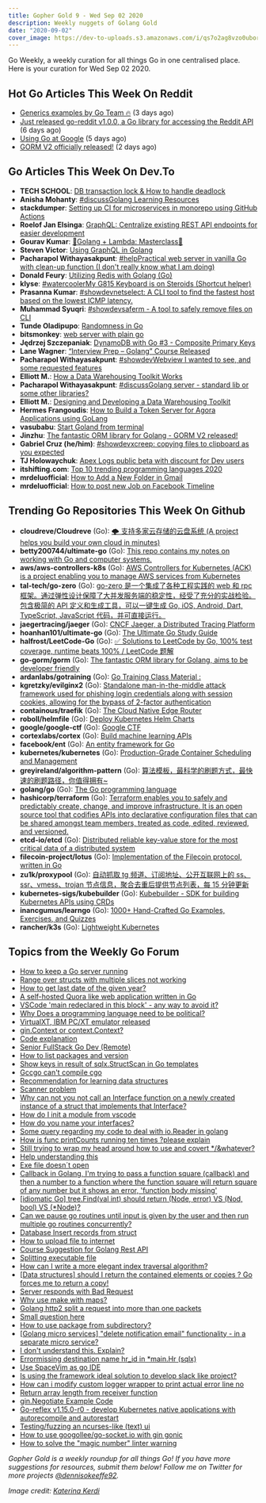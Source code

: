 ```yaml
---
title: Gopher Gold 9 - Wed Sep 02 2020
description: Weekly nuggets of Golang Gold
date: "2020-09-02"
cover_image: https://dev-to-uploads.s3.amazonaws.com/i/qs7o2ag8vzo0uborgc7v.png
---
```


Go Weekly, a weekly curation for all things Go in one centralised place. Here is your curation for Wed Sep 02 2020.



## Hot Go Articles This Week On Reddit

- [Generics examples by Go Team 🔥️](https://www.reddit.com/r/golang/comments/iiuhc1/generics_examples_by_go_team/) (3 days ago)
- [Just released go-reddit v1.0.0, a Go library for accessing the Reddit API](https://www.reddit.com/r/golang/comments/igwj4l/just_released_goreddit_v100_a_go_library_for/) (6 days ago)
- [Using Go at Google](https://www.reddit.com/r/golang/comments/ihppee/using_go_at_google/) (5 days ago)
- [GORM V2 officially released!](https://www.reddit.com/r/golang/comments/ijlhiw/gorm_v2_officially_released/) (2 days ago)



## Go Articles This Week On Dev.To

- **TECH SCHOOL**: [DB transaction lock & How to handle deadlock](https://dev.to/techschoolguru/db-transaction-lock-how-to-handle-deadlock-22o8)
- **Anisha Mohanty**: [#discussGolang Learning Resources](https://dev.to/anisha/golang-learning-resources-4b1l)
- **stackdumper**: [Setting up CI for microservices in monorepo using GitHub Actions](https://dev.to/stackdumper/setting-up-ci-for-microservices-in-monorepo-using-github-actions-5do2)
- **Roelof Jan Elsinga**: [GraphQL: Centralize existing REST API endpoints for easier development](https://dev.to/roelofjanelsinga/graphql-centralize-existing-rest-api-endpoints-for-easier-development-1k9k)
- **Gourav Kumar**: [🎉Golang + Lambda: Masterclass🎉](https://dev.to/gkumarau/golang-lambda-masterclass-29bk)
- **Steven Victor**: [Using GraphQL in Golang](https://dev.to/stevensunflash/using-graphql-in-golang-3gg0)
- **Pacharapol Withayasakpunt**: [#helpPractical web server in vanilla Go with clean-up function (I don't really know what I am doing)](https://dev.to/patarapolw/practical-web-server-in-vanilla-go-with-clean-up-function-i-don-t-really-know-what-i-am-doing-1nh5)
- **Donald Feury**: [Utilizing Redis with Golang (Go)](https://dev.to/dak425/utilizing-redis-with-golang-go-5a1h)
- **klyse**: [#watercoolerMy G815 Keyboard is on Steroids (Shortcut helper)](https://dev.to/klyse/my-g815-keyboard-is-on-steroids-31fl)
- **Prasanna Kumar**: [#showdevnetselect: A CLI tool to find the fastest host based on the lowest ICMP latency.](https://dev.to/pgollangi/netselect-a-cli-tool-to-find-the-fastest-host-based-on-the-lowest-icmp-latency-gep)
- **Muhammad Syuqri**: [#showdevsaferm - A tool to safely remove files on CLI](https://dev.to/dansyuqri/saferm-a-tool-to-safely-remove-files-on-cli-2nhl)
- **Tunde Oladipupo**: [Randomness in Go](https://dev.to/simplytunde/randomness-in-go-1ang)
- **bitsmonkey**: [web server with plain go](https://dev.to/bitsmonkey/web-server-with-plain-go-2cb7)
- **Jędrzej Szczepaniak**: [DynamoDB with Go #3 - Composite Primary Keys](https://dev.to/jbszczepaniak/dynamodb-with-go-3-composite-primary-keys-egc)
- **Lane Wagner**: [“Interview Prep – Golang” Course Released](https://dev.to/wagslane/interview-prep-golang-course-released-bi0)
- **Pacharapol Withayasakpunt**: [#showdevWebview I wanted to see, and some requested features](https://dev.to/patarapolw/webview-i-wanted-to-see-and-some-requested-features-2lai)
- **Elliott M.**: [How a Data Warehousing Toolkit Works](https://dev.to/llttm/how-a-data-warehousing-toolkit-works-4343)
- **Pacharapol Withayasakpunt**: [#discussGolang server - standard lib or some other libraries?](https://dev.to/patarapolw/golang-server-standard-lib-or-some-other-libraries-5260)
- **Elliott M.**: [Designing and Developing a Data Warehousing Toolkit](https://dev.to/llttm/designing-and-developing-a-data-warehousing-toolkit-1gg0)
- **Hermes Frangoudis**: [How to Build a Token Server for Agora Applications using GoLang](https://dev.to/hermes_f/how-to-build-a-token-server-for-agora-applications-using-golang-4db)
- **vasubabu**: [Start Goland from terminal](https://dev.to/jinagamvasubabu/start-goland-from-terminal-30p9)
- **Jinzhu**: [The fantastic ORM library for Golang - GORM V2 released!](https://dev.to/jinzhu/the-fantastic-orm-library-for-golang-gorm-v2-released-59le)
- **Gabriel Cruz (he/him)**: [#showdevxcreep: copying files to clipboard as you expected](https://dev.to/gmelodie/xcreep-copying-files-to-clipboard-as-you-expected-4i7a)
- **TJ Holowaychuk**: [Apex Logs public beta with discount for Dev users](https://dev.to/tjholowaychuk/apex-logs-public-beta-with-discount-for-dev-users-4o2j)
- **itshifting.com**: [Top 10 trending programming languages 2020](https://dev.to/itshifting/top-10-trending-programming-languages-2020-2db5)
- **mrdeluofficial**: [How to Add a New Folder in Gmail](https://dev.to/mrdeluofficial/how-to-add-a-new-folder-in-gmail-3f7m)
- **mrdeluofficial**: [How to post new Job on Facebook Timeline](https://dev.to/mrdeluofficial/how-to-post-new-job-on-facebook-timeline-hc1)



## Trending Go Repositories This Week On Github

- **cloudreve/Cloudreve** (Go): [🌩 支持多家云存储的云盘系统 (A project helps you build your own cloud in minutes)](https://github.com/cloudreve/Cloudreve)
- **betty200744/ultimate-go** (Go): [This repo contains my notes on working with Go and computer systems.](https://github.com/betty200744/ultimate-go)
- **aws/aws-controllers-k8s** (Go): [AWS Controllers for Kubernetes (ACK) is a project enabling you to manage AWS services from Kubernetes](https://github.com/aws/aws-controllers-k8s)
- **tal-tech/go-zero** (Go): [go-zero 是一个集成了各种工程实践的 web 和 rpc 框架。通过弹性设计保障了大并发服务端的稳定性，经受了充分的实战检验。包含极简的 API 定义和生成工具，可以一键生成 Go, iOS, Android, Dart, TypeScript, JavaScript 代码，并可直接运行。](https://github.com/tal-tech/go-zero)
- **jaegertracing/jaeger** (Go): [CNCF Jaeger, a Distributed Tracing Platform](https://github.com/jaegertracing/jaeger)
- **hoanhan101/ultimate-go** (Go): [The Ultimate Go Study Guide](https://github.com/hoanhan101/ultimate-go)
- **halfrost/LeetCode-Go** (Go): [✅ Solutions to LeetCode by Go, 100% test coverage, runtime beats 100% / LeetCode 题解](https://github.com/halfrost/LeetCode-Go)
- **go-gorm/gorm** (Go): [The fantastic ORM library for Golang, aims to be developer friendly](https://github.com/go-gorm/gorm)
- **ardanlabs/gotraining** (Go): [Go Training Class Material :](https://github.com/ardanlabs/gotraining)
- **kgretzky/evilginx2** (Go): [Standalone man-in-the-middle attack framework used for phishing login credentials along with session cookies, allowing for the bypass of 2-factor authentication](https://github.com/kgretzky/evilginx2)
- **containous/traefik** (Go): [The Cloud Native Edge Router](https://github.com/containous/traefik)
- **roboll/helmfile** (Go): [Deploy Kubernetes Helm Charts](https://github.com/roboll/helmfile)
- **google/google-ctf** (Go): [Google CTF](https://github.com/google/google-ctf)
- **cortexlabs/cortex** (Go): [Build machine learning APIs](https://github.com/cortexlabs/cortex)
- **facebook/ent** (Go): [An entity framework for Go](https://github.com/facebook/ent)
- **kubernetes/kubernetes** (Go): [Production-Grade Container Scheduling and Management](https://github.com/kubernetes/kubernetes)
- **greyireland/algorithm-pattern** (Go): [算法模板，最科学的刷题方式，最快速的刷题路径，你值得拥有~](https://github.com/greyireland/algorithm-pattern)
- **golang/go** (Go): [The Go programming language](https://github.com/golang/go)
- **hashicorp/terraform** (Go): [Terraform enables you to safely and predictably create, change, and improve infrastructure. It is an open source tool that codifies APIs into declarative configuration files that can be shared amongst team members, treated as code, edited, reviewed, and versioned.](https://github.com/hashicorp/terraform)
- **etcd-io/etcd** (Go): [Distributed reliable key-value store for the most critical data of a distributed system](https://github.com/etcd-io/etcd)
- **filecoin-project/lotus** (Go): [Implementation of the Filecoin protocol, written in Go](https://github.com/filecoin-project/lotus)
- **zu1k/proxypool** (Go): [自动抓取 tg 频道、订阅地址、公开互联网上的 ss、ssr、vmess、trojan 节点信息，聚合去重后提供节点列表，每 15 分钟更新](https://github.com/zu1k/proxypool)
- **kubernetes-sigs/kubebuilder** (Go): [Kubebuilder - SDK for building Kubernetes APIs using CRDs](https://github.com/kubernetes-sigs/kubebuilder)
- **inancgumus/learngo** (Go): [1000+ Hand-Crafted Go Examples, Exercises, and Quizzes](https://github.com/inancgumus/learngo)
- **rancher/k3s** (Go): [Lightweight Kubernetes](https://github.com/rancher/k3s)



## Topics from the Weekly Go Forum

- [How to keep a Go server running](https://forum.golangbridge.org/t/how-to-keep-a-go-server-running/20323)
- [Range over structs with multiple slices not working](https://forum.golangbridge.org/t/range-over-structs-with-multiple-slices-not-working/20403)
- [How to get last date of the given year?](https://forum.golangbridge.org/t/how-to-get-last-date-of-the-given-year/20352)
- [A self-hosted Quora like web application written in Go](https://forum.golangbridge.org/t/a-self-hosted-quora-like-web-application-written-in-go/20376)
- [VSCode 'main redeclared in this block' - any way to avoid it?](https://forum.golangbridge.org/t/vscode-main-redeclared-in-this-block-any-way-to-avoid-it/20303)
- [Why Does a programming language need to be political?](https://forum.golangbridge.org/t/why-does-a-programming-language-need-to-be-political/20339)
- [VirtualXT, IBM PC/XT emulator released](https://forum.golangbridge.org/t/virtualxt-ibm-pc-xt-emulator-released/20357)
- [gin.Context or context.Context?](https://forum.golangbridge.org/t/gin-context-or-context-context/20399)
- [Code explanation](https://forum.golangbridge.org/t/code-explanation/20334)
- [Senior FullStack Go Dev (Remote)](https://forum.golangbridge.org/t/senior-fullstack-go-dev-remote/20331)
- [How to list packages and version](https://forum.golangbridge.org/t/how-to-list-packages-and-version/20316)
- [Show keys in result of sqlx.StructScan in Go templates](https://forum.golangbridge.org/t/show-keys-in-result-of-sqlx-structscan-in-go-templates/20360)
- [Gccgo can't compile cgo](https://forum.golangbridge.org/t/gccgo-cant-compile-cgo/20313)
- [Recommendation for learning data structures](https://forum.golangbridge.org/t/recommendation-for-learning-data-structures/20337)
- [Scanner problem](https://forum.golangbridge.org/t/scanner-problem/20322)
- [Why can not you not call an Interface function on a newly created instance of a struct that implements that Interface?](https://forum.golangbridge.org/t/why-can-not-you-not-call-an-interface-function-on-a-newly-created-instance-of-a-struct-that-implements-that-interface/20338)
- [How do I init a module from vscode](https://forum.golangbridge.org/t/how-do-i-init-a-module-from-vscode/20317)
- [How do you name your interfaces?](https://forum.golangbridge.org/t/how-do-you-name-your-interfaces/20330)
- [Some query regarding my code to deal with io.Reader in golang](https://forum.golangbridge.org/t/some-query-regarding-my-code-to-deal-with-io-reader-in-golang/20361)
- [How is func printCounts running ten times ?please explain](https://forum.golangbridge.org/t/how-is-func-printcounts-running-ten-times-please-explain/20398)
- [Still trying to wrap my head around how to use and covert \*/&whatever?](https://forum.golangbridge.org/t/still-trying-to-wrap-my-head-around-how-to-use-and-covert-whatever/20368)
- [Help understanding this](https://forum.golangbridge.org/t/help-understanding-this/20389)
- [Exe file doesn´t open](https://forum.golangbridge.org/t/exe-file-doesn-t-open/20367)
- [Callback in Golang, I'm trying to pass a function square (callback) and then a number to a function where the function square will return square of any number but it shows an error, 'function body missing'](https://forum.golangbridge.org/t/callback-in-golang-im-trying-to-pass-a-function-square-callback-and-then-a-number-to-a-function-where-the-function-square-will-return-square-of-any-number-but-it-shows-an-error-function-body-missing/20395)
- [[idiomatic Go] tree.Find(val int) should return (Node, error) VS (Nod, bool) VS (\*Node)?](https://forum.golangbridge.org/t/idiomatic-go-tree-find-val-int-should-return-node-error-vs-nod-bool-vs-node/20371)
- [Can we pause go routines until input is given by the user and then run multiple go routines concurrently?](https://forum.golangbridge.org/t/can-we-pause-go-routines-until-input-is-given-by-the-user-and-then-run-multiple-go-routines-concurrently/20390)
- [Database Insert records from struct](https://forum.golangbridge.org/t/database-insert-records-from-struct/20335)
- [How to upload file to internet](https://forum.golangbridge.org/t/how-to-upload-file-to-internet/20353)
- [Course Suggestion for Golang Rest API](https://forum.golangbridge.org/t/course-suggestion-for-golang-rest-api/20383)
- [Splitting executable file](https://forum.golangbridge.org/t/splitting-executable-file/20354)
- [How can I write a more elegant index traversal algorithm?](https://forum.golangbridge.org/t/how-can-i-write-a-more-elegant-index-traversal-algorithm/20397)
- [[Data structures] should I return the contained elements or copies ? Go forces me to return a copy!](https://forum.golangbridge.org/t/data-structures-should-i-return-the-contained-elements-or-copies-go-forces-me-to-return-a-copy/20379)
- [Server responds with Bad Request](https://forum.golangbridge.org/t/server-responds-with-bad-request/20411)
- [Why use make with maps?](https://forum.golangbridge.org/t/why-use-make-with-maps/20328)
- [Golang http2 split a request into more than one packets](https://forum.golangbridge.org/t/golang-http2-split-a-request-into-more-than-one-packets/20305)
- [Small question here](https://forum.golangbridge.org/t/small-question-here/20413)
- [How to use package from subdirectory?](https://forum.golangbridge.org/t/how-to-use-package-from-subdirectory/20374)
- [[Golang micro services] "delete notification email" functionality - in a separate micro service?](https://forum.golangbridge.org/t/golang-micro-services-delete-notification-email-functionality-in-a-separate-micro-service/20358)
- [I don't understand this. Explain?](https://forum.golangbridge.org/t/i-dont-understand-this-explain/20415)
- [Errormissing destination name hr_id in \*main.Hr (sqlx)](https://forum.golangbridge.org/t/errormissing-destination-name-hr-id-in-main-hr-sqlx/20307)
- [Use SpaceVim as go IDE](https://forum.golangbridge.org/t/use-spacevim-as-go-ide/20345)
- [Is using the framework ideal solution to develop slack like project?](https://forum.golangbridge.org/t/is-using-the-framework-ideal-solution-to-develop-slack-like-project/20311)
- [How can i modify custom logger wrapper to print actual error line no](https://forum.golangbridge.org/t/how-can-i-modify-custom-logger-wrapper-to-print-actual-error-line-no/20363)
- [Return array length from receiver function](https://forum.golangbridge.org/t/return-array-length-from-receiver-function/20418)
- [gin.Negotiate Example Code](https://forum.golangbridge.org/t/gin-negotiate-example-code/20347)
- [Go-reflex v1.15.0-r0 - develop Kubernetes native applications with autorecompile and autorestart](https://forum.golangbridge.org/t/go-reflex-v1-15-0-r0-develop-kubernetes-native-applications-with-autorecompile-and-autorestart/20349)
- [Testing/fuzzing an ncurses-like (text) ui](https://forum.golangbridge.org/t/testing-fuzzing-an-ncurses-like-text-ui/20401)
- [How to use googollee/go-socket.io with gin gonic](https://forum.golangbridge.org/t/how-to-use-googollee-go-socket-io-with-gin-gonic/20417)
- [How to solve the "magic number" linter warning](https://forum.golangbridge.org/t/how-to-solve-the-magic-number-linter-warning/20421)

_Gopher Gold is a weekly roundup for all things Go! If you have more suggestions for resources, submit them below! Follow me on Twitter for more projects [@dennisokeeffe92](https://twitter.com/dennisokeeffe92)._

_Image credit: [Katerina Kerdi](https://unsplash.com/@katekerdi)_

